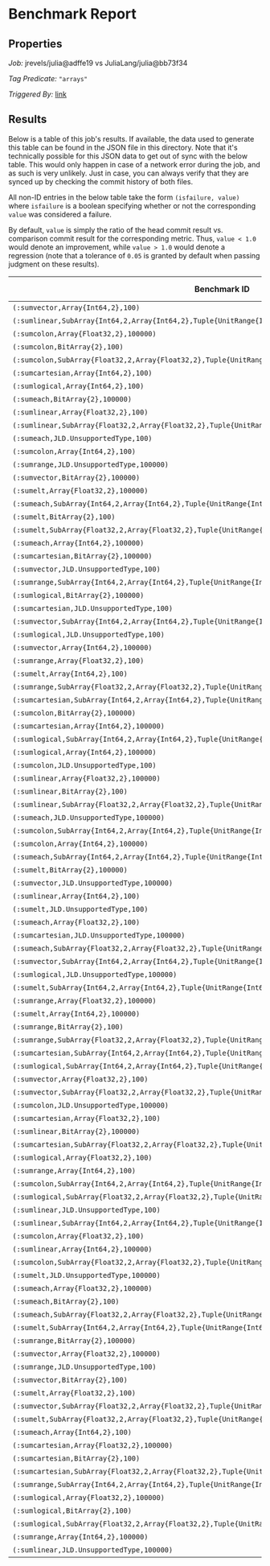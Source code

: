 # Benchmark Report

## Properties

*Job:* jrevels/julia@adffe19 vs JuliaLang/julia@bb73f34

*Tag Predicate:* `"arrays"`

*Triggered By:* [link](https://github.com/jrevels/julia/commit/adffe19dfb704444789429bffa51f4e05b386125#commitcomment-15195664)

## Results

Below is a table of this job's results. If available, the data used to generate this
table can be found in the JSON file in this directory. Note that it's technically possible
for this JSON data to get out of sync with the below table. This would only happen in case
of a network error during the job, and as such is very unlikely. Just in case, you can always
verify that they are synced up by checking the commit history of both files.


All non-ID entries in the below table take the form `(isfailure, value)` where `isfailure`
is a boolean specifying whether or not the corresponding `value` was considered a failure.

By default, `value` is simply the ratio of the head commit result vs. comparison commit
result for the corresponding metric. Thus, `value < 1.0` would denote an improvement,
while `value > 1.0` would denote a regression (note that a tolerance of `0.05` is granted
by default when passing judgment on these results).

| Benchmark ID | time | % of time spent in GC | bytes allocated | number of allocations |
|--------------|------|-----------------------|-----------------|-----------------------|
| `(:sumvector,Array{Int64,2},100)` | 4.12058878e6 | 11.093973529661437 | 6.400144e6 | 100003.0 |
| `(:sumlinear,SubArray{Int64,2,Array{Int64,2},Tuple{UnitRange{Int64},UnitRange{Int64}},1},100000)` | 3.244224963e7 | 0.0 | 16.0 | 1.0 |
| `(:sumcolon,Array{Float32,2},100000)` | 2.90464407e7 | 14.461341477887283 | 4.8000016e7 | 1.000001e6 |
| `(:sumcolon,BitArray{2},100)` | 1.827139575e7 | 4.9615768614305376 | 8.800016e6 | 200001.0 |
| `(:sumcolon,SubArray{Float32,2,Array{Float32,2},Tuple{UnitRange{Int64},UnitRange{Int64}},1},100000)` | 4.07281139e7 | 27.42385776909535 | 9.6000016e7 | 2.000001e6 |
| `(:sumcartesian,Array{Int64,2},100)` | 1.528611327e7 | 0.0 | 16.0 | 1.0 |
| `(:sumlogical,Array{Int64,2},100)` | 3.682598214e7 | 17.265589864767904 | 6.8000224e7 | 150006.0 |
| `(:sumeach,BitArray{2},100000)` | 1.95935319e6 | 0.0 | 16.0 | 1.0 |
| `(:sumlinear,Array{Float32,2},100)` | 1.154310845e7 | 0.0 | 16.0 | 1.0 |
| `(:sumlinear,SubArray{Float32,2,Array{Float32,2},Tuple{UnitRange{Int64},UnitRange{Int64}},1},100)` | 4.9048489215789473e8 | 9.40916957906159 | 4.79182416e8 | 2.9948901e7 |
| `(:sumeach,JLD.UnsupportedType,100)` | 2.74983665e6 | 0.0 | 16.0 | 1.0 |
| `(:sumcolon,Array{Int64,2},100)` | 2.450827266e7 | 31.409501212973517 | 1.24800016e8 | 100001.0 |
| `(:sumrange,JLD.UnsupportedType,100000)` | 4.549590695e7 | 23.710204718302855 | 8.0000016e7 | 2.000001e6 |
| `(:sumvector,BitArray{2},100000)` | 1.5992796905e8 | 5.4413161963279615 | 6.4000144e7 | 1.500003e6 |
| `(:sumelt,Array{Float32,2},100000)` | 1.15460514e6 | 0.0 | 16.0 | 1.0 |
| `(:sumeach,SubArray{Int64,2,Array{Int64,2},Tuple{UnitRange{Int64},UnitRange{Int64}},1},100)` | 1.41074345e7 | 0.0 | 16.0 | 1.0 |
| `(:sumelt,BitArray{2},100)` | 1.00245735e7 | 0.0 | 16.0 | 1.0 |
| `(:sumelt,SubArray{Float32,2,Array{Float32,2},Tuple{UnitRange{Int64},UnitRange{Int64}},1},100000)` | 2.41124616e6 | 0.0 | 16.0 | 1.0 |
| `(:sumeach,Array{Int64,2},100000)` | 536125.56 | 0.0 | 16.0 | 1.0 |
| `(:sumcartesian,BitArray{2},100000)` | 2.95693695e6 | 0.0 | 16.0 | 1.0 |
| `(:sumvector,JLD.UnsupportedType,100)` | 3.53788309e6 | 8.320331918831116 | 5.600144e6 | 100003.0 |
| `(:sumrange,SubArray{Int64,2,Array{Int64,2},Tuple{UnitRange{Int64},UnitRange{Int64}},1},100000)` | 3.3917795e7 | 16.587959949278147 | 8.8000016e7 | 1.500001e6 |
| `(:sumlogical,BitArray{2},100000)` | 1.7670120283333334e8 | 7.144219417269143 | 1.04000192e8 | 2.000006e6 |
| `(:sumcartesian,JLD.UnsupportedType,100)` | 1.387500815e7 | 0.0 | 16.0 | 1.0 |
| `(:sumvector,SubArray{Int64,2,Array{Int64,2},Tuple{UnitRange{Int64},UnitRange{Int64}},1},100)` | 1.041422637e7 | 21.146515266424938 | 2.0000144e7 | 400003.0 |
| `(:sumlogical,JLD.UnsupportedType,100)` | 3.314964483e7 | 17.545293224423887 | 5.4400224e7 | 150006.0 |
| `(:sumvector,Array{Int64,2},100000)` | 3.86509499e7 | 15.152800233299626 | 6.4000144e7 | 1.000003e6 |
| `(:sumrange,Array{Float32,2},100)` | 2.849593061e7 | 25.766059665745228 | 7.2000016e7 | 200001.0 |
| `(:sumelt,Array{Int64,2},100)` | 6.24455637e6 | 0.0 | 16.0 | 1.0 |
| `(:sumrange,SubArray{Float32,2,Array{Float32,2},Tuple{UnitRange{Int64},UnitRange{Int64}},1},100)` | 2.647001236e7 | 28.209894681866064 | 7.2000016e7 | 150001.0 |
| `(:sumcartesian,SubArray{Int64,2,Array{Int64,2},Tuple{UnitRange{Int64},UnitRange{Int64}},1},100)` | 1.478668835e7 | 0.0 | 16.0 | 1.0 |
| `(:sumcolon,BitArray{2},100000)` | 1.1159096851111111e8 | 6.545365081944792 | 6.4000016e7 | 1.500001e6 |
| `(:sumcartesian,Array{Int64,2},100000)` | 1.97503813e6 | 0.0 | 16.0 | 1.0 |
| `(:sumlogical,SubArray{Int64,2,Array{Int64,2},Tuple{UnitRange{Int64},UnitRange{Int64}},1},100)` | 5.925911966e7 | 18.016306709551454 | 1.09600224e8 | 450006.0 |
| `(:sumlogical,Array{Int64,2},100000)` | 4.808117518e7 | 12.507624687294609 | 8.8000192e7 | 1.500006e6 |
| `(:sumcolon,JLD.UnsupportedType,100)` | 2.751320273e7 | 24.820410671362087 | 6.8800016e7 | 100001.0 |
| `(:sumlinear,Array{Float32,2},100000)` | 1.15475221e6 | 0.0 | 16.0 | 1.0 |
| `(:sumlinear,BitArray{2},100)` | 1.155497029e7 | 0.0 | 16.0 | 1.0 |
| `(:sumlinear,SubArray{Float32,2,Array{Float32,2},Tuple{UnitRange{Int64},UnitRange{Int64}},1},100000)` | 4.198677323e7 | 5.25541774005131 | 2.4000016e7 | 1.500001e6 |
| `(:sumeach,JLD.UnsupportedType,100000)` | 2.55464015e6 | 0.0 | 16.0 | 1.0 |
| `(:sumcolon,SubArray{Int64,2,Array{Int64,2},Tuple{UnitRange{Int64},UnitRange{Int64}},1},100)` | 2.577532637e7 | 33.14809412960407 | 1.29600016e8 | 200001.0 |
| `(:sumcolon,Array{Int64,2},100000)` | 2.643814488e7 | 9.313771397472832 | 5.6000016e7 | 1.000001e6 |
| `(:sumeach,SubArray{Int64,2,Array{Int64,2},Tuple{UnitRange{Int64},UnitRange{Int64}},1},100000)` | 2.12923456e6 | 0.0 | 16.0 | 1.0 |
| `(:sumelt,BitArray{2},100000)` | 1.20562114e6 | 0.0 | 16.0 | 1.0 |
| `(:sumvector,JLD.UnsupportedType,100000)` | 3.117165414e7 | 12.126448158993266 | 5.6000144e7 | 1.000003e6 |
| `(:sumlinear,Array{Int64,2},100)` | 2.74751823e6 | 0.0 | 16.0 | 1.0 |
| `(:sumelt,JLD.UnsupportedType,100)` | 1.769426411e7 | 0.0 | 16.0 | 1.0 |
| `(:sumeach,Array{Float32,2},100)` | 1.154362759e7 | 0.0 | 16.0 | 1.0 |
| `(:sumcartesian,JLD.UnsupportedType,100000)` | 2.05469323e6 | 0.0 | 16.0 | 1.0 |
| `(:sumeach,SubArray{Float32,2,Array{Float32,2},Tuple{UnitRange{Int64},UnitRange{Int64}},1},100)` | 1.38442737e7 | 0.0 | 16.0 | 1.0 |
| `(:sumvector,SubArray{Int64,2,Array{Int64,2},Tuple{UnitRange{Int64},UnitRange{Int64}},1},100000)` | 9.696297174e7 | 23.411107536482206 | 2.00000144e8 | 4.000003e6 |
| `(:sumlogical,JLD.UnsupportedType,100000)` | 5.004953692e7 | 12.533550684351557 | 8.8000192e7 | 1.500006e6 |
| `(:sumelt,SubArray{Int64,2,Array{Int64,2},Tuple{UnitRange{Int64},UnitRange{Int64}},1},100)` | 1.770058343e7 | 0.0 | 16.0 | 1.0 |
| `(:sumrange,Array{Float32,2},100000)` | 4.018938384e7 | 25.4603495571033 | 8.0000016e7 | 2.000001e6 |
| `(:sumelt,Array{Int64,2},100000)` | 1.44116828e6 | 0.0 | 16.0 | 1.0 |
| `(:sumrange,BitArray{2},100)` | 1.965703956e7 | 7.162792739941158 | 1.2000016e7 | 300001.0 |
| `(:sumrange,SubArray{Float32,2,Array{Float32,2},Tuple{UnitRange{Int64},UnitRange{Int64}},1},100000)` | 3.703115128e7 | 22.454156309068097 | 8.0000016e7 | 1.500001e6 |
| `(:sumcartesian,SubArray{Int64,2,Array{Int64,2},Tuple{UnitRange{Int64},UnitRange{Int64}},1},100000)` | 2.15479492e6 | 0.0 | 16.0 | 1.0 |
| `(:sumlogical,SubArray{Int64,2,Array{Int64,2},Tuple{UnitRange{Int64},UnitRange{Int64}},1},100000)` | 9.90220859e7 | 22.610071390382032 | 2.08000192e8 | 4.500006e6 |
| `(:sumvector,Array{Float32,2},100)` | 3.28670195e6 | 8.503877751074713 | 5.600144e6 | 100003.0 |
| `(:sumvector,SubArray{Float32,2,Array{Float32,2},Tuple{UnitRange{Int64},UnitRange{Int64}},1},100)` | 9.75351806e6 | 23.652826971330843 | 1.9200144e7 | 400003.0 |
| `(:sumcolon,JLD.UnsupportedType,100000)` | 3.07284543e7 | 13.796989748778445 | 4.8000016e7 | 1.000001e6 |
| `(:sumcartesian,Array{Float32,2},100)` | 1.385216975e7 | 0.0 | 16.0 | 1.0 |
| `(:sumlinear,BitArray{2},100000)` | 1.9593518e6 | 0.0 | 16.0 | 1.0 |
| `(:sumcartesian,SubArray{Float32,2,Array{Float32,2},Tuple{UnitRange{Int64},UnitRange{Int64}},1},100)` | 1.387140284e7 | 0.0 | 16.0 | 1.0 |
| `(:sumlogical,Array{Float32,2},100)` | 3.279331151e7 | 17.650026883621248 | 5.4400224e7 | 150006.0 |
| `(:sumrange,Array{Int64,2},100)` | 2.559983297e7 | 31.736389322441845 | 1.28000016e8 | 200001.0 |
| `(:sumcolon,SubArray{Int64,2,Array{Int64,2},Tuple{UnitRange{Int64},UnitRange{Int64}},1},100000)` | 3.746723237e7 | 20.173973266575157 | 1.04000016e8 | 2.000001e6 |
| `(:sumlogical,SubArray{Float32,2,Array{Float32,2},Tuple{UnitRange{Int64},UnitRange{Int64}},1},100)` | 5.638719488e7 | 18.893636971024026 | 9.6000224e7 | 450006.0 |
| `(:sumlinear,JLD.UnsupportedType,100)` | 1.9786371195918366e8 | 0.0 | 16.0 | 1.0 |
| `(:sumlinear,SubArray{Int64,2,Array{Int64,2},Tuple{UnitRange{Int64},UnitRange{Int64}},1},100)` | 4.965076736315789e8 | 8.956927461553258 | 4.78846416e8 | 2.9927901e7 |
| `(:sumcolon,Array{Float32,2},100)` | 2.723539214e7 | 25.25578340461272 | 6.8800016e7 | 100001.0 |
| `(:sumlinear,Array{Int64,2},100000)` | 560263.28 | 0.0 | 16.0 | 1.0 |
| `(:sumcolon,SubArray{Float32,2,Array{Float32,2},Tuple{UnitRange{Int64},UnitRange{Int64}},1},100)` | 2.694920769e7 | 28.37919293793727 | 7.3600016e7 | 200001.0 |
| `(:sumelt,JLD.UnsupportedType,100000)` | 2.87353457e6 | 0.0 | 16.0 | 1.0 |
| `(:sumeach,Array{Float32,2},100000)` | 1.15430919e6 | 0.0 | 16.0 | 1.0 |
| `(:sumeach,BitArray{2},100)` | 1.155503311e7 | 0.0 | 16.0 | 1.0 |
| `(:sumeach,SubArray{Float32,2,Array{Float32,2},Tuple{UnitRange{Int64},UnitRange{Int64}},1},100000)` | 2.43707302e6 | 0.0 | 16.0 | 1.0 |
| `(:sumelt,SubArray{Int64,2,Array{Int64,2},Tuple{UnitRange{Int64},UnitRange{Int64}},1},100000)` | 2.25736118e6 | 0.0 | 16.0 | 1.0 |
| `(:sumrange,BitArray{2},100000)` | 1.3283807044871795e8 | 9.632849623242578 | 9.6000016e7 | 2.500001e6 |
| `(:sumvector,Array{Float32,2},100000)` | 2.954648602e7 | 12.67771133661536 | 5.6000144e7 | 1.000003e6 |
| `(:sumrange,JLD.UnsupportedType,100)` | 2.876642842e7 | 25.24836783955713 | 7.2000016e7 | 200001.0 |
| `(:sumvector,BitArray{2},100)` | 1.600673049e7 | 4.6361825502489005 | 6.400144e6 | 150003.0 |
| `(:sumelt,Array{Float32,2},100)` | 1.154320856e7 | 0.0 | 16.0 | 1.0 |
| `(:sumvector,SubArray{Float32,2,Array{Float32,2},Tuple{UnitRange{Int64},UnitRange{Int64}},1},100000)` | 8.972141529e7 | 26.30733195561166 | 1.92000144e8 | 4.000003e6 |
| `(:sumelt,SubArray{Float32,2,Array{Float32,2},Tuple{UnitRange{Int64},UnitRange{Int64}},1},100)` | 1.763830131e7 | 0.0 | 16.0 | 1.0 |
| `(:sumeach,Array{Int64,2},100)` | 2.74707539e6 | 0.0 | 16.0 | 1.0 |
| `(:sumcartesian,Array{Float32,2},100000)` | 2.12955716e6 | 0.0 | 16.0 | 1.0 |
| `(:sumcartesian,BitArray{2},100)` | 2.207643891e7 | 0.0 | 16.0 | 1.0 |
| `(:sumcartesian,SubArray{Float32,2,Array{Float32,2},Tuple{UnitRange{Int64},UnitRange{Int64}},1},100000)` | 2.43672792e6 | 0.0 | 16.0 | 1.0 |
| `(:sumrange,SubArray{Int64,2,Array{Int64,2},Tuple{UnitRange{Int64},UnitRange{Int64}},1},100)` | 2.551303588e7 | 33.82955128118886 | 1.28000016e8 | 150001.0 |
| `(:sumlogical,Array{Float32,2},100000)` | 5.355456852e7 | 16.51886042655997 | 8.8000192e7 | 1.500006e6 |
| `(:sumlogical,BitArray{2},100)` | 4.575207992e7 | 9.56938295400599 | 4.0000224e7 | 200006.0 |
| `(:sumlogical,SubArray{Float32,2,Array{Float32,2},Tuple{UnitRange{Int64},UnitRange{Int64}},1},100000)` | 1.0142242657731959e8 | 27.235372920725464 | 2.08000192e8 | 4.500006e6 |
| `(:sumrange,Array{Int64,2},100000)` | 3.729907315e7 | 20.407835559108356 | 8.8000016e7 | 2.000001e6 |
| `(:sumlinear,JLD.UnsupportedType,100000)` | 1.15429105e6 | 0.0 | 16.0 | 1.0 |

